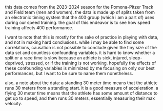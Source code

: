 this data comes from the 2023-2024 season for the Pomona-Pitzer Track and Field team (men and women). the data is made up of splits taken from an electronic timing system that the 400 group (which i am a part of) uses during our speed training. the goal of this endeavor is to see how speed training affects 400 performance. 

i want to note that this is mostly for the sake of practice in playing with data, and not in making hard conclusions. while i may be able to find some correlations, causation is not possible to conclude given the tiny size of the data set and countless confounding variables. it is hard to know whether a split or a race time is slow because an athlete is sick, injured, sleep-deprived, stressed, or if the training is not working. hopefully the effects of these confounding variables is minimized by me focusing on only our best performances, but I want to be sure to name them nonetheless.

also, a note about the data: a standing 30 meter time means that the athlete runs 30 meters from a standing start. it is a good measure of acceleration. a flying 30 meter time means that the athlete has some amount of distance to get up to speed, and then runs 30 meters, essentially measuring their max velocity.
